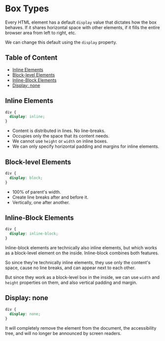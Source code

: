 # Box Types

Every HTML element has a default `display` value that dictates how the box behaves. If it shares horizontal space with other elements, if it fills the entire browser area from left to right, etc.

We can change this default using the `display` property.

## Table of Content

- [Inline Elements](#inline-elements)
- [Block-level Elements](#block-level-elements)
- [Inline-Block Elements](#inline-block-elements)
- [Display: none](#display-none)

## Inline Elements

```css
div {
  display: inline;
}
```

- Content is distributed in lines. No line-breaks.
- Occupies only the space that its content needs.
- We cannot use `height` or `width` on inline boxes.
- We can only specify horizontal padding and margins for inline elements.

## Block-level Elements

```css
div {
  display: block;
}
```

- 100% of parent's width.
- Create line breaks after and before it.
- Vertically, one after another.

## Inline-Block Elements

```css
div {
  display: inline-block;
}
```

Inline-block elements are technically also inline elements, but which works as a block-level element on the inside. Inline-block combines both features.

So since they're technically inline elements, they use only the content's space, cause no line breaks, and can appear next to each other.

But since they work as a block-level box in the inside, we can use `width` and `height` properties on them, and also vertical padding and margin.

## Display: none

```css
div {
  display: none;
}
```

It will completely remove the element from the document, the accessibility tree, and will no longer be announced by screen readers.
